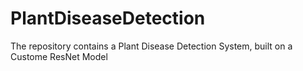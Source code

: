 # PlantDiseaseDetection
The repository contains a Plant Disease Detection System, built on a Custome ResNet Model
